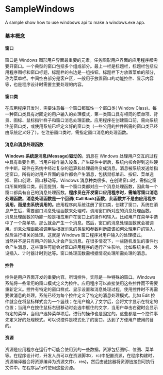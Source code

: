 # SampleWindows
A sample show how to use windosws api to make a windows.exe app.
<div id="article_content" class="article_content">
        <div class="markdown_views"><h3 id="基本概念">基本概念</h3>



<h4 id="窗口">窗口</h4>

<p>窗口是 Windows 图形用户界面最重要的元素。任务图形用户界面的应用程序都需要开窗口。一个典型的窗口包括多个组成部分。最上一栏是标题栏，标题栏包括应用程序图标和窗口标题，标题栏的右边是一组按钮。标题栏下方放置菜单的部分，称为菜单栏。中间空白部分是客户区，一般用于放置窗口的功能控件、显示内容等，也是程序设计时需要主要处理的内容。</p>



<h4 id="窗口类">窗口类</h4>

<p>在应用程序开发时，需要注意每一个窗口都属性一个窗口类( Window Class)。每一种窗口类具有对固定的用户输入的处理模式，第一类窗口具有相同的菜单项、背景、图标、鼠标指针样子和窗口消息处理函数。应用程序在创建窗口前，需向系统注册窗口类，或使用系统已经定义好的窗口类（一些公用的控件所需的窗口类已经由系统定义好了）。在注册窗口类时，需指定窗口消息的处理函数。</p>



<h4 id="消息和消息处理函数">消息和消息处理函数</h4>

<p><strong>Windows 系统是消息(Message)驱动的</strong>。消息在 Windows 处理用户交互的过程中具有重要作用。当用户操作输入设备，产生硬件中断后，系统内核会得到这些硬件中断，硬件在系统中经过复杂的运算和处理最终变成消息。消息被系统发送给指定窗口。所有的对用户界面的操作都会产生消息，包括鼠标单击、按钮、菜单选择、窗口创建、窗口移动等。Windows 消息种类很多。在创建窗口时，需指定窗口所属的窗口类，前面提到，每一个窗口类都对应一个消息处理函数，因此每一个窗口都具有自己的消息处理函数。<strong>程序员在开发窗口应用程序时，需编写窗口消息处理函数</strong>。<strong>消息处理函数是一个回调( Call Back)函数</strong>。<strong>此函数并不是由应用程序调用，而是由系统调用的。</strong>应用程序向系统注册了窗口类，创建了窗口，系统在消息产生后，需要窗口消息处理函数来处理时，调用窗口所对应的消息处理函数。 <br>
消息处理函数的功能一般是相应用户在窗口上的操作和输入。比如用户在菜单中选中了一个菜单项，那么就会产生一个消息。然后，窗口的消息处理函数就会被调用。消息处理函数被调用后根据消息的类型和参数判断应该如何处理用户的输入，然后进行相关的处理。这就是 Windows 窗口程序对用户输入的处理模式。 <br>
当然并不是只有用户的输入才会产生消息。在很多情况下，一些随机发生的事件也会产生消息，这些事件可能会对窗口应用程序的运行产生影响，比如系统关机、外设插入、计时器计时到达等。窗口处理函数需根据情况处理所需处理的消息。</p>

<h4 id="控件">控件</h4>

<p>控件是用户界面开发的重要内容。所谓控件，实际是一种特殊的窗口。Windows 系统将一些常用的窗口模式定义为控件。应用程序可以直接使用这些控件而不需要重新定义。控件有特定的窗口样式、显示设置和消息处理过程。使用控件时不再需要做消息的处理。系统已经为每个控件定义了特定的消息处理模式。比如 Edit 控件就会在将鼠标样式变为一个竖线；在用户输入了文字后，会将文字显示在特定的位置；当用户在按住鼠标右键移动时会选中框住的文字，当用户单击右键时会显示特定的菜单，当用户选择菜单项后，进行的操作也是固定的。这些都是一个控件事先定义好的处理模式。可以说控件是模式化了的窗口。达到了方便用户使用的目的。</p>



<h4 id="资源">资源</h4>

<p>资源是应用程序在运行中可能会使用到的一些数据。资源包括图标、位图、菜单等。在程序设计时，开发人员可以在资源脚本(．rc)中配置资源，在程序构建时，资源编译器会将资源编译为资源文件(．res)，然后由链接器将资源链接到可执行文件中。在程序运行时使用这些资源。</p></div>
        <script  type="text/javascript">
            $(function () {
                $('pre.prettyprint code').each(function () {
                    var lines = $(this).text().split('\n').length;
                    var $numbering = $('<ul/>').addClass('pre-numbering').hide();
                    $(this).addClass('has-numbering').parent().append($numbering);
                    for (i = 1; i <= lines; i++) {
                        $numbering.append($('<li/>').text(i));
                    };
                    $numbering.fadeIn(1700);
                });
            });
        </script>
   
</div>
